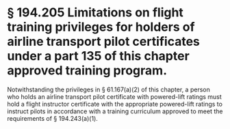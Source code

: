 # § 194.205   Limitations on flight training privileges for holders of airline transport pilot certificates under a part 135 of this chapter approved training program.

Notwithstanding the privileges in § 61.167(a)(2) of this chapter, a person who holds an airline transport pilot certificate with powered-lift ratings must hold a flight instructor certificate with the appropriate powered-lift ratings to instruct pilots in accordance with a training curriculum approved to meet the requirements of § 194.243(a)(1).






